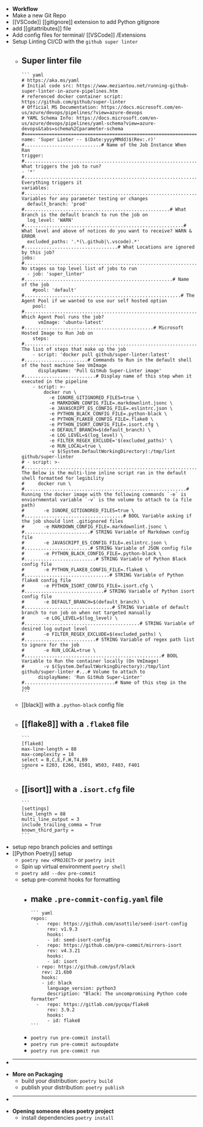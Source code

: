 -
  **Workflow**
- Make a new Git Repo
- [[VSCode]] [[gitignore]] extension to add Python gitignore
- add [[gitattributes]] file
- Add config files for terminal/ [[VSCode]] /Extensions
- Setup Linting CI/CD with the `github super linter`
	- Super linter file
		-
		  ``` yaml
		  # https://aka.ms/yaml
		  # Initial code src: https://www.meziantou.net/running-github-super-linter-in-azure-pipelines.htm
		  # referenced docker container script: https://github.com/github/super-linter
		  # Official MS Documentation: https://docs.microsoft.com/en-us/azure/devops/pipelines/?view=azure-devops
		  # YAML Schema Info: https://docs.microsoft.com/en-us/azure/devops/pipelines/yaml-schema?view=azure-devops&tabs=schema%2Cparameter-schema
		  #============================================================================================================#
		  name: 'Super Linter -- $(Date:yyyyMMdd)$(Rev:.r)' #............................# Name of the Job Instance When Ran
		  trigger: #.....................................................................# What triggers the job to run?
		  - '*' #........................................................................# Everything triggers it
		  variables: #...................................................................# Variables for any parameter testing or changes
		    default_branch: 'prod' #.....................................................# What Branch is the default branch to run the job on
		    log_level: 'WARN' #..........................................................# What level and above of notices do you want to receive? WARN & ERROR
		    excluded_paths: '.*(\.github|\.vscode).*' #..................................# What Locations are ignored by this job?
		  jobs: #........................................................................# No stages so top level list of jobs to run
		    - job: 'super_linter' #......................................................# Name of the job
		      #pool: 'default' #.........................................................# The Agent Pool if we wanted to use our self hosted option
		      pool: #....................................................................# Which Agent Pool runs the job?
		        vmImage: 'ubuntu-latest' #...............................................# Microsoft Hosted Image to Run Job on
		      steps: #...................................................................# The list of steps that make up the job
		      - script: 'docker pull github/super-linter:latest' #.......................# Commands to Run in the default shell of the host machine See VmImage
		        displayName: 'Pull GitHub Super-Linter image' #..........................# Display name of this step when it executed in the pipeline
		      - script: >-
		          docker run \
		            -e IGNORE_GITIGNORED_FILES=true \
		            -e MARKDOWN_CONFIG_FILE=.markdownlint.jsonc \
		            -e JAVASCRIPT_ES_CONFIG_FILE=.eslintrc.json \
		            -e PYTHON_BLACK_CONFIG_FILE=.python-black \
		            -e PYTHON_FLAKE8_CONFIG_FILE=.flake8 \
		            -e PYTHON_ISORT_CONFIG_FILE=.isort.cfg \
		            -e DEFAULT_BRANCH=$(default_branch) \
		            -e LOG_LEVEL=$(log_level) \
		            -e FILTER_REGEX_EXCLUDE='$(excluded_paths)' \
		            -e RUN_LOCAL=true \
		            -v $(System.DefaultWorkingDirectory):/tmp/lint github/super-linter
		  # - script: >- #...............................................................# The Below is the multi-line inline script ran in the default shell formatted for legibility
		  #     docker run \ #...........................................................# Running the docker image with the following commands `-e` is enviornmental variable `-v` is the volume to attach to (a file path)
		  #       -e IGNORE_GITIGNORED_FILES=true \ #....................................# BOOL Variable asking if the job should lint .gitignored files
		  #       -e MARKDOWN_CONFIG_FILE=.markdownlint.jsonc \ #........................# STRING Variable of Markdown config file
		  #       -e JAVASCRIPT_ES_CONFIG_FILE=.eslintrc.json \ #........................# STRING Variable of JSON config file
		  #       -e PYTHON_BLACK_CONFIG_FILE=.python-black \ #..........................# STRING Variable of Python Black config file
		  #       -e PYTHON_FLAKE8_CONFIG_FILE=.flake8 \ #...............................# STRING Variable of Python flake8 config file
		  #       -e PYTHON_ISORT_CONFIG_FILE=.isort.cfg \ #.............................# STRING Variable of Python isort config file
		  #       -e DEFAULT_BRANCH=$(default_branch) \ #................................# STRING Variable of default branch to run job on when not targeted manually
		  #       -e LOG_LEVEL=$(log_level) \ #..........................................# STRING Variable of desired log output level
		  #       -e FILTER_REGEX_EXCLUDE=$(excluded_paths) \ #..........................# STRING Variable of regex path list to ignore for the job
		  #       -e RUN_LOCAL=true \ #..................................................# BOOL Variable to Run the container locally (On VmImage)
		  #       -v $(System.DefaultWorkingDirectory):/tmp/lint github/super-linter #...# Volume to attach to
		        displayName: 'Run GitHub Super-Linter' #.................................# Name of this step in the job
		  ```
	- [[black]] with a `.python-black` config file
	- [[flake8]] with a `.flake8` file
		-
		  ```
		  [flake8]
		  max-line-length = 88
		  max-complexity = 18
		  select = B,C,E,F,W,T4,B9
		  ignore = E203, E266, E501, W503, F403, F401
		  ```
	- [[isort]] with a `.isort.cfg` file
		-
		  ```
		  [settings]
		  line_length = 88
		  multi_line_output = 3
		  include_trailing_comma = True
		  known_third_party = 
		  ```
- setup repo branch policies and settings
- [[Python Poetry]] setup
	- `poetry new <PROJECT>` or `poetry init`
	- Spin up virtual environment `poetry shell`
	- `poetry add --dev pre-commit`
	- setup pre-commit hooks for formatting
		- make `.pre-commit-config.yaml` file
			-
			  ``` yaml
			  repos:
			    -   repo: https://github.com/asottile/seed-isort-config
			        rev: v1.9.3
			        hooks:
			        - id: seed-isort-config
			    -   repo: https://github.com/pre-commit/mirrors-isort
			        rev: v4.3.21
			        hooks:
			        - id: isort
			    - repo: https://github.com/psf/black
			      rev: 21.6b0
			      hooks:
			      - id: black
			        language_version: python3
			        description: "Black: The uncompromising Python code formatter"
			    -   repo: https://gitlab.com/pycqa/flake8
			        rev: 3.9.2
			        hooks:
			        - id: flake8
			  ```
		- `poetry run pre-commit install`
		- `poetry run pre-commit autoupdate`
		- `poetry run pre-commit run`
-
  ---
- **More on Packaging**
	- build your distribution: `poetry build`
	- publish your distribution: `poetry publish`
-
  ---
- **Opening someone elses poetry project**
	- install dependencies `poetry install`